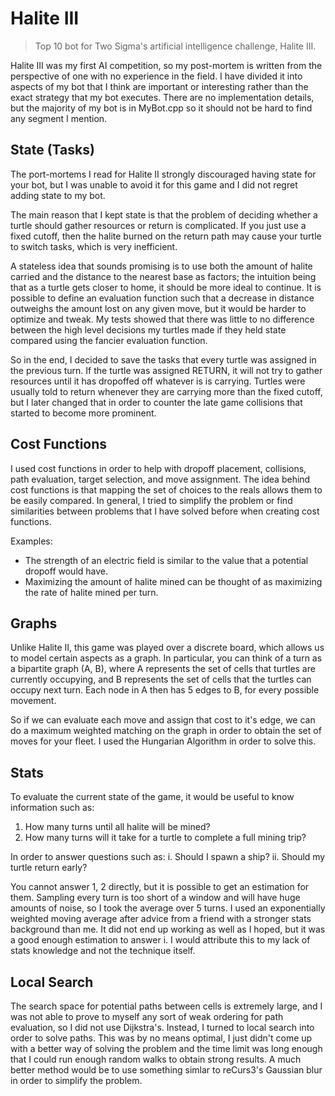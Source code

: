 # Halite III

> Top 10 bot for Two Sigma's artificial intelligence challenge, Halite III.

Halite III was my first AI competition, so my post-mortem is written from the perspective of one with no experience in the field. I have divided it into aspects of my bot that I think are important or interesting rather than the exact strategy that my bot executes. There are no implementation details, but the majority of my bot is in MyBot.cpp so it should not be hard to find any segment I mention.

## State (Tasks)
The port-mortems I read for Halite II strongly discouraged having state for your bot, but I was unable to avoid it for this game and I did not regret adding state to my bot.

The main reason that I kept state is that the problem of deciding whether a turtle should gather resources or return is complicated. If you just use a fixed cutoff, then the halite burned on the return path may cause your turtle to switch tasks, which is very inefficient.

A stateless idea that sounds promising is to use both the amount of halite carried and the distance to the nearest base as factors; the intuition being that as a turtle gets closer to home, it should be more ideal to continue. It is possible to define an evaluation function such that a decrease in distance outweighs the amount lost on any given move, but it would be harder to optimize and tweak. My tests showed that there was little to no difference between the high level decisions my turtles made if they held state compared using the fancier evaluation function.

So in the end, I decided to save the tasks that every turtle was assigned in the previous turn. If the turtle was assigned RETURN, it will not try to gather resources until it has dropoffed off whatever is is carrying. Turtles were usually told to return whenever they are carrying more than the fixed cutoff, but I later changed that in order to counter the late game collisions that started to become more prominent.

## Cost Functions
I used cost functions in order to help with dropoff placement, collisions, path evaluation, target selection, and move assignment. The idea behind cost functions is that mapping the set of choices to the reals allows them to be easily compared. In general, I tried to simplify the problem or find similarities between problems that I have solved before when creating cost functions.

Examples:
- The strength of an electric field is similar to the value that a potential dropoff would have.
- Maximizing the amount of halite mined can be thought of as maximizing the rate of halite mined per turn.

## Graphs
Unlike Halite II, this game was played over a discrete board, which allows us to model certain aspects as a graph. In particular, you can think of a turn as a bipartite graph (A, B), where A represents the set of cells that turtles are currently occupying, and B represents the set of cells that the turtles can occupy next turn. Each node in A then has 5 edges to B, for every possible movement.

So if we can evaluate each move and assign that cost to it's edge, we can do a maximum weighted matching on the graph in order to obtain the set of moves for your fleet. I used the Hungarian Algorithm in order to solve this.

## Stats
To evaluate the current state of the game, it would be useful to know information such as:
1. How many turns until all halite will be mined?
2. How many turns will it take for a turtle to complete a full mining trip?

In order to answer questions such as:
i. Should I spawn a ship?
ii. Should my turtle return early?

You cannot answer 1, 2 directly, but it is possible to get an estimation for them. Sampling every turn is too short of a window and will have huge amounts of noise, so I took the average over 5 turns. I used an exponentially weighted moving average after advice from a friend with a stronger stats background than me. It did not end up working as well as I hoped, but it was a good enough estimation to answer i. I would attribute this to my lack of stats knowledge and not the technique itself.

## Local Search
The search space for potential paths between cells is extremely large, and I was not able to prove to myself any sort of weak ordering for path evaluation, so I did not use Dijkstra's. Instead, I turned to local search into order to solve paths. This was by no means optimal, I just didn't come up with a better way of solving the problem and the time limit was long enough that I could run enough random walks to obtain strong results. A much better method would be to use something simlar to reCurs3's Gaussian blur in order to simplify the problem.
